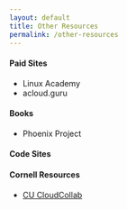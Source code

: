 ```yaml
---
layout: default
title: Other Resources
permalink: /other-resources
---
```


#### Paid Sites
* Linux Academy
* acloud.guru

#### Books
* Phoenix Project

#### Code Sites

#### Cornell Resources
* [CU CloudCollab](https://github.com/CU-CloudCollab/)
